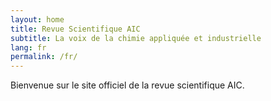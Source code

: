 ```yaml
---
layout: home
title: Revue Scientifique AIC
subtitle: La voix de la chimie appliquée et industrielle
lang: fr
permalink: /fr/
---
```


Bienvenue sur le site officiel de la revue scientifique AIC.
